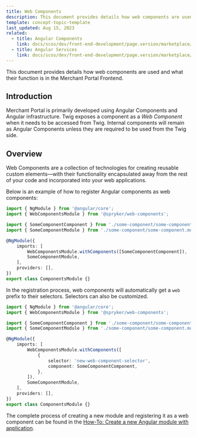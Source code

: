 ```yaml
---
title: Web Components
description: This document provides details how web components are used and what their function is in the Merchant Portal Frontend.
template: concept-topic-template
last_updated: Aug 15, 2023
related:
  - title: Angular Components
    link: docs/scos/dev/front-end-development/page.version/marketplace/angular-components.html
  - title: Angular Services
    link: docs/scos/dev/front-end-development/page.version/marketplace/angular-services.html
---
```


This document provides details how web components are used and what their function is in the Merchant Portal Frontend.

## Introduction

Merchant Portal is primarily developed using Angular Components and Angular infrastructure. Twig exposes a component as a *Web Component* when it needs to be accessed from Twig.
Internal components will remain as Angular Components unless they are required to be used from the Twig side.

## Overview

Web Components are a collection of technologies for creating reusable custom elements—with their functionality encapsulated away from the rest of your code and incorporated into your web applications.

Below is an example of how to register Angular components as web components:

```ts
import { NgModule } from '@angular/core';
import { WebComponentsModule } from '@spryker/web-components';

import { SomeComponentComponent } from './some-component/some-component.component';
import { SomeComponentModule } from './some-component/some-component.module';

@NgModule({
    imports: [
        WebComponentsModule.withComponents([SomeComponentComponent]),
        SomeComponentModule,
    ],
    providers: [],
})
export class ComponentsModule {}
```

In the registration process, web components will automatically get a `web` prefix to their selectors. Selectors can also be customized.

```ts
import { NgModule } from '@angular/core';
import { WebComponentsModule } from '@spryker/web-components';

import { SomeComponentComponent } from './some-component/some-component.component';
import { SomeComponentModule } from './some-component/some-component.module';

@NgModule({
    imports: [
        WebComponentsModule.withComponents([
            {
                selector: 'new-web-component-selector',
                component: SomeComponentComponent,
            },
        ]),
        SomeComponentModule,
    ],
    providers: [],
})
export class ComponentsModule {}
```

The complete process of creating a new module and registering it as a web component can be found in the [How-To: Create a new Angular module with application](/docs/scos/dev/tutorials-and-howtos/howtos/howto-create-an-angular-module-with-application.html).
